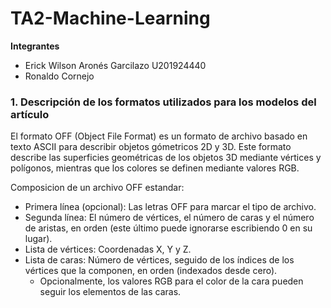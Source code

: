 # TA2-Machine-Learning

**Integrantes**

- Erick Wilson Aronés Garcilazo U201924440
- Ronaldo Cornejo

### **1. Descripción de los formatos utilizados para los modelos del artículo**

El formato OFF (Object File Format) es un formato de archivo basado en texto ASCII para describir objetos gómetricos 2D y 3D. Este formato describe las superficies geométricas de los objetos 3D mediante vértices y polígonos, mientras que los colores se definen mediante valores RGB.

Composicion de un archivo OFF estandar:

- Primera línea (opcional): Las letras OFF para marcar el tipo de archivo.
- Segunda línea: El número de vértices, el número de caras y el número de aristas, en orden (este último puede ignorarse escribiendo 0 en su lugar).
- Lista de vértices: Coordenadas X, Y y Z.
- Lista de caras: Número de vértices, seguido de los índices de los vértices que la componen, en orden (indexados desde cero).
  - Opcionalmente, los valores RGB para el color de la cara pueden seguir los elementos de las caras.
